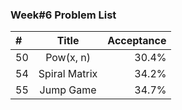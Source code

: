 ###       Week#6 Problem List

| #  | Title  | Acceptance |
| :------------ |:---------------:| -----:|
| 50     |  Pow(x, n)        | 30.4% |
| 54     |  Spiral Matrix  |  34.2% |
| 55     |  Jump Game   | 34.7% |
